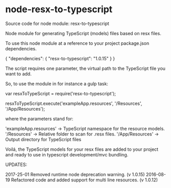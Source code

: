 # node-resx-to-typescript

Source code for node module: resx-to-typescript

Node module for generating TypeScript (models) files based on resx files.

To use this node module at a reference to your project package.json dependencies.

{
    "dependencies": {
        "resx-to-typescript": "1.0.15"
    }
}

The script requires one parameter, the virtual path to the TypeScript file you want to add.

So, to use the module in for instance a gulp task:

var resxToTypeScript = require('resx-to-typescript');
    
resxToTypeScript.execute('exampleApp.resources', '/Resources', '/App/Resources');

where the parameters stand for:

'exampleApp.resources'  -> TypeScript namespace for the resource models.
'/Resources'            -> Relative folder to scan for .resx files.
'/App/Resources'        -> Output directory for TypeScript files

Voilá, the TypeScript models for your resx files are added to your project and ready to use in typescript development/mvc bundling.

UPDATES:

2017-25-01 Removed runtime node deprecation warning. (v 1.0.15)
2016-08-19 Refactored code and added support for multi line resources. (v 1.0.12)




